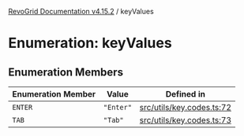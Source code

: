 [RevoGrid Documentation v4.15.2](README.md) / keyValues

# Enumeration: keyValues

## Enumeration Members

| Enumeration Member | Value | Defined in |
| ------ | ------ | ------ |
| `ENTER` | `"Enter"` | [src/utils/key.codes.ts:72](https://github.com/revolist/revogrid/blob/30cfedca97f5b42c948bd2668fa87c350d2411bd/src/utils/key.codes.ts#L72) |
| `TAB` | `"Tab"` | [src/utils/key.codes.ts:73](https://github.com/revolist/revogrid/blob/30cfedca97f5b42c948bd2668fa87c350d2411bd/src/utils/key.codes.ts#L73) |

